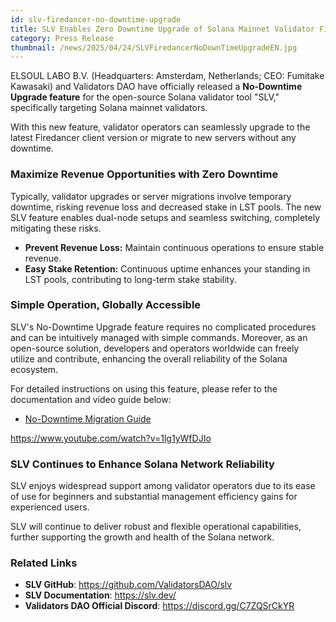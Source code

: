 ```yaml
---
id: slv-firedancer-no-downtime-upgrade
title: SLV Enables Zero Downtime Upgrade of Solana Mainnet Validator Firedancer to Latest Version
category: Press Release
thumbnail: /news/2025/04/24/SLVFiredancerNoDownTimeUpgradeEN.jpg
---
```


ELSOUL LABO B.V. (Headquarters: Amsterdam, Netherlands; CEO: Fumitake Kawasaki) and Validators DAO have officially released a **No-Downtime Upgrade feature** for the open-source Solana validator tool "SLV," specifically targeting Solana mainnet validators.

With this new feature, validator operators can seamlessly upgrade to the latest Firedancer client version or migrate to new servers without any downtime.

### Maximize Revenue Opportunities with Zero Downtime

Typically, validator upgrades or server migrations involve temporary downtime, risking revenue loss and decreased stake in LST pools. The new SLV feature enables dual-node setups and seamless switching, completely mitigating these risks.

- **Prevent Revenue Loss:** Maintain continuous operations to ensure stable revenue.
- **Easy Stake Retention:** Continuous uptime enhances your standing in LST pools, contributing to long-term stake stability.

### Simple Operation, Globally Accessible

SLV's No-Downtime Upgrade feature requires no complicated procedures and can be intuitively managed with simple commands. Moreover, as an open-source solution, developers and operators worldwide can freely utilize and contribute, enhancing the overall reliability of the Solana ecosystem.

For detailed instructions on using this feature, please refer to the documentation and video guide below:

- [No-Downtime Migration Guide](https://slv.dev/en/doc/mainnet-validator/migrate/)

https://www.youtube.com/watch?v=1lg1yWfDJIo

### SLV Continues to Enhance Solana Network Reliability

SLV enjoys widespread support among validator operators due to its ease of use for beginners and substantial management efficiency gains for experienced users.

SLV will continue to deliver robust and flexible operational capabilities, further supporting the growth and health of the Solana network.

### Related Links

- **SLV GitHub**: https://github.com/ValidatorsDAO/slv
- **SLV Documentation**: https://slv.dev/
- **Validators DAO Official Discord**: https://discord.gg/C7ZQSrCkYR
